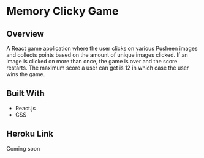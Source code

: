 # Memory Clicky Game

## Overview

A React game application where the user clicks on various Pusheen images and collects points based on the amount of unique images clicked. If an image is clicked on more than once, the game is over and the score restarts. The maximum score a user can get is 12 in which case the user wins the game.

## Built With
- React.js
- CSS

## Heroku Link
Coming soon